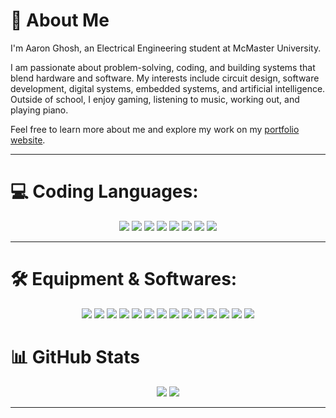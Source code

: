 # 🚀 About Me
I'm Aaron Ghosh, an Electrical Engineering student at McMaster University.

I am passionate about problem-solving, coding, and building systems that blend hardware and software. My interests include circuit design, software development, digital systems, embedded systems, and artificial intelligence. Outside of school, I enjoy gaming, listening to music, working out, and playing piano.  

Feel free to learn more about me and explore my work on my [portfolio website](https://aaronghsh.github.io).

---

# 💻 Coding Languages:
<p align="center">
    <img src="https://img.shields.io/badge/python-3670A0?style=for-the-badge&logo=python&logoColor=ffdd54" />
    <img src="https://img.shields.io/badge/c-%2300599C.svg?style=for-the-badge&logo=c&logoColor=white" />
    <img src="https://img.shields.io/badge/c++-%2300599C.svg?style=for-the-badge&logo=c%2B%2B&logoColor=white" />
    <img src="https://img.shields.io/badge/verilog-%23323330.svg?style=for-the-badge&logo=verilog&logoColor=%23F7DF1E" />
    <img src="https://img.shields.io/badge/java-%23ED8B00.svg?style=for-the-badge&logo=java&logoColor=white" />
    <img src="https://img.shields.io/badge/javascript-%23323330.svg?style=for-the-badge&logo=javascript&logoColor=%23F7DF1E" />
    <img src="https://img.shields.io/badge/html5-%23E34F26.svg?style=for-the-badge&logo=html5&logoColor=white" />
    <img src="https://img.shields.io/badge/css3-%231572B6.svg?style=for-the-badge&logo=css3&logoColor=white" />
</p>

---

# 🛠️ Equipment & Softwares:
<p align="center">
    <img src="https://img.shields.io/badge/Raspberry%20Pi-C51A4A?style=for-the-badge&logo=raspberry-pi&logoColor=white" />
    <img src="https://img.shields.io/badge/Arduino-00979D?style=for-the-badge&logo=arduino&logoColor=white" />
    <img src="https://img.shields.io/badge/Linux-FCC624?style=for-the-badge&logo=linux&logoColor=black" />
    <img src="https://img.shields.io/badge/Intel%20Quartus-0071C5?style=for-the-badge&logo=intel&logoColor=white" />
    <img src="https://img.shields.io/badge/PSpice-%23E34F26.svg?style=for-the-badge&logo=electronics&logoColor=white" />
    <img src="https://img.shields.io/badge/jupyter-%23F37626.svg?style=for-the-badge&logo=jupyter&logoColor=white" />
    <img src="https://img.shields.io/badge/Eclipse-2C2255?style=for-the-badge&logo=eclipse&logoColor=white" />
    <img src="https://img.shields.io/badge/Visual%20Studio-5C2D91?style=for-the-badge&logo=visual-studio&logoColor=white" />
    <img src="https://img.shields.io/badge/Autodesk%20Inventor-0696D7?style=for-the-badge&logo=autodesk&logoColor=white" />
    <img src="https://img.shields.io/badge/Autodesk%20Revit-4CAF50?style=for-the-badge&logo=autodesk&logoColor=white" />
    <img src="https://img.shields.io/badge/SketchUp-005F9E?style=for-the-badge&logo=sketchup&logoColor=white" />
    <img src="https://img.shields.io/badge/Granta-0071C5?style=for-the-badge&logo=ansys&logoColor=white" />
    <img src="https://img.shields.io/badge/KEIL-006400?style=for-the-badge" />
    <img src="https://img.shields.io/badge/LTSPICE-red?style=for-the-badge" />

</p>

# 📊 GitHub Stats

<p align="center">
  <img src="https://github-readme-stats.vercel.app/api?username=aaronghosh&show_icons=true&theme=github_dark" />
  <img src="https://github-readme-stats.vercel.app/api/top-langs/?username=aaronghosh&layout=compact&theme=github_dark" />
</p>

---

<!-- Proudly created with GPRM ( https://gprm.itsvg.in ) -->
